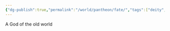 ```yaml
---
{"dg-publish":true,"permalink":"/world/pantheon/fate/","tags":["deity","old-world"],"noteIcon":"deity"}
---
```


A God of the old world